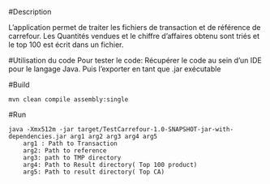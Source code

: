 #Description

L’application permet de traiter les fichiers de transaction et de référence de carrefour.
Les Quantités vendues et le chiffre d’affaires obtenu sont triés et le top 100 est écrit dans un fichier.

#Utilisation du code
Pour tester le code:
Récupérer le code au sein d’un IDE pour le langage Java. Puis l’exporter en tant que .jar exécutable

#Build

    mvn clean compile assembly:single

#Run

    java -Xmx512m -jar target/TestCarrefour-1.0-SNAPSHOT-jar-with-dependencies.jar arg1 arg2 arg3 arg4 arg5
        arg1 : Path to Transaction
        arg2: Path to reference
        arg3: path to TMP directory
        arg4: Path to Result directory( Top 100 product)
        arg5: Path to result directory( Top CA)



